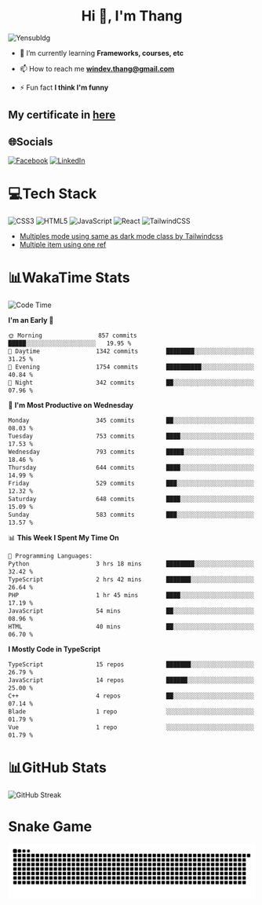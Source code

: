<h1 align="center">Hi 👋, I'm Thang</h1>

![Yensubldg](https://readme-typing-svg.demolab.com?font=Fira+Code&weight=600&pause=1000&color=F5F5F2&center=true&vCenter=true&width=435&lines=Trying+to+be+a+Software+Engineering)

<!--
![](https://komarev.com/ghpvc/?username=yensubldg&label=Visitors+Count&color=brightgreen) -->

- 🌱 I’m currently learning **Frameworks, courses, etc**

- 📫 How to reach me **<windev.thang@gmail.com>**

- ⚡ Fun fact **I think I'm funny**

## My certificate in [here](./MY_CERTIFICATE.md)

## 🌐Socials

[![Facebook](https://img.shields.io/badge/Facebook-%231877F2.svg?logo=Facebook&logoColor=white)](https://facebook.com/yensubldg) [![LinkedIn](https://img.shields.io/badge/LinkedIn-%230077B5.svg?logo=linkedin&logoColor=white)](https://linkedin.com/in/yensubldg)

# 💻Tech Stack

![CSS3](https://img.shields.io/badge/css3-%231572B6.svg?style=for-the-badge&logo=css3&logoColor=white) ![HTML5](https://img.shields.io/badge/html5-%23E34F26.svg?style=for-the-badge&logo=html5&logoColor=white) ![JavaScript](https://img.shields.io/badge/javascript-%23323330.svg?style=for-the-badge&logo=javascript&logoColor=%23F7DF1E) ![React](https://img.shields.io/badge/react-%2320232a.svg?style=for-the-badge&logo=react&logoColor=%2361DAFB) ![TailwindCSS](https://img.shields.io/badge/tailwindcss-%2338B2AC.svg?style=for-the-badge&logo=tailwind-css&logoColor=white)

<!-- BLOG-POST-LIST:START -->
- [Multiples mode using same as dark mode class by Tailwindcss](https://dev.to/yensubldg/multiples-mode-using-same-as-dark-mode-class-by-tailwindcss-56p4)
- [Multiple item using one ref](https://dev.to/yensubldg/multiple-item-using-one-ref-1288)
<!-- BLOG-POST-LIST:END -->

# 📊WakaTime Stats

<!--START_SECTION:waka-->
![Code Time](http://img.shields.io/badge/Code%20Time-3%2C129%20hrs%2053%20mins-blue)

**I'm an Early 🐤** 

```text
🌞 Morning                857 commits         █████░░░░░░░░░░░░░░░░░░░░   19.95 % 
🌆 Daytime                1342 commits        ████████░░░░░░░░░░░░░░░░░   31.25 % 
🌃 Evening                1754 commits        ██████████░░░░░░░░░░░░░░░   40.84 % 
🌙 Night                  342 commits         ██░░░░░░░░░░░░░░░░░░░░░░░   07.96 % 
```
📅 **I'm Most Productive on Wednesday** 

```text
Monday                   345 commits         ██░░░░░░░░░░░░░░░░░░░░░░░   08.03 % 
Tuesday                  753 commits         ████░░░░░░░░░░░░░░░░░░░░░   17.53 % 
Wednesday                793 commits         █████░░░░░░░░░░░░░░░░░░░░   18.46 % 
Thursday                 644 commits         ████░░░░░░░░░░░░░░░░░░░░░   14.99 % 
Friday                   529 commits         ███░░░░░░░░░░░░░░░░░░░░░░   12.32 % 
Saturday                 648 commits         ████░░░░░░░░░░░░░░░░░░░░░   15.09 % 
Sunday                   583 commits         ███░░░░░░░░░░░░░░░░░░░░░░   13.57 % 
```


📊 **This Week I Spent My Time On** 

```text
💬 Programming Languages: 
Python                   3 hrs 18 mins       ████████░░░░░░░░░░░░░░░░░   32.42 % 
TypeScript               2 hrs 42 mins       ███████░░░░░░░░░░░░░░░░░░   26.64 % 
PHP                      1 hr 45 mins        ████░░░░░░░░░░░░░░░░░░░░░   17.19 % 
JavaScript               54 mins             ██░░░░░░░░░░░░░░░░░░░░░░░   08.96 % 
HTML                     40 mins             ██░░░░░░░░░░░░░░░░░░░░░░░   06.70 % 
```

**I Mostly Code in TypeScript** 

```text
TypeScript               15 repos            ███████░░░░░░░░░░░░░░░░░░   26.79 % 
JavaScript               14 repos            ██████░░░░░░░░░░░░░░░░░░░   25.00 % 
C++                      4 repos             ██░░░░░░░░░░░░░░░░░░░░░░░   07.14 % 
Blade                    1 repo              ░░░░░░░░░░░░░░░░░░░░░░░░░   01.79 % 
Vue                      1 repo              ░░░░░░░░░░░░░░░░░░░░░░░░░   01.79 % 
```




<!--END_SECTION:waka-->

# 📊GitHub Stats

![GitHub Streak](https://streak-stats.demolab.com?user=yensubldg&theme=tokyonight&border_radius=8)

# Snake Game

![Snake eating my contribution graph](./github-contribution-grid-snake.svg)
